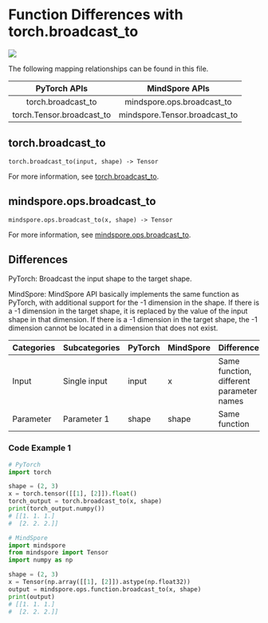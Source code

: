 # Function Differences with torch.broadcast_to

<a href="https://gitee.com/mindspore/docs/blob/master/docs/mindspore/source_en/note/api_mapping/pytorch_diff/broadcast_to.md" target="_blank"><img src="https://mindspore-website.obs.cn-north-4.myhuaweicloud.com/website-images/master/resource/_static/logo_source_en.png"></a>

The following mapping relationships can be found in this file.

|     PyTorch APIs      |      MindSpore APIs       |
| :-------------------: | :-----------------------: |
|    torch.broadcast_to     |  mindspore.ops.broadcast_to   |
|   torch.Tensor.broadcast_to    |   mindspore.Tensor.broadcast_to    |

## torch.broadcast_to

```text
torch.broadcast_to(input, shape) -> Tensor
```

For more information, see [torch.broadcast_to](https://pytorch.org/docs/1.8.1/generated/torch.broadcast_to.html).

## mindspore.ops.broadcast_to

```text
mindspore.ops.broadcast_to(x, shape) -> Tensor
```

For more information, see [mindspore.ops.broadcast_to](https://mindspore.cn/docs/en/master/api_python/ops/mindspore.ops.broadcast_to.html).

## Differences

PyTorch: Broadcast the input shape to the target shape.

MindSpore: MindSpore API basically implements the same function as PyTorch, with additional support for the -1 dimension in the shape. If there is a -1 dimension in the target shape, it is replaced by the value of the input shape in that dimension. If there is a -1 dimension in the target shape, the -1 dimension cannot be located in a dimension that does not exist.

| Categories | Subcategories | PyTorch | MindSpore | Differences   |
| ---- | ----- | ------- | --------- | -------------- |
| Input | Single input | input | x | Same function, different parameter names |
|Parameter | Parameter 1 | shape | shape |Same function |

### Code Example 1

```python
# PyTorch
import torch

shape = (2, 3)
x = torch.tensor([[1], [2]]).float()
torch_output = torch.broadcast_to(x, shape)
print(torch_output.numpy())
# [[1. 1. 1.]
#  [2. 2. 2.]]

# MindSpore
import mindspore
from mindspore import Tensor
import numpy as np

shape = (2, 3)
x = Tensor(np.array([[1], [2]]).astype(np.float32))
output = mindspore.ops.function.broadcast_to(x, shape)
print(output)
# [[1. 1. 1.]
#  [2. 2. 2.]]
```
